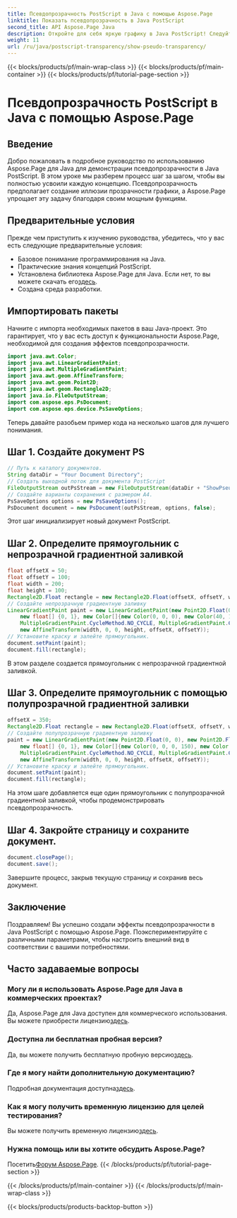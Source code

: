```yaml
---
title: Псевдопрозрачность PostScript в Java с помощью Aspose.Page
linktitle: Показать псевдопрозрачность в Java PostScript
second_title: API Aspose.Page Java
description: Откройте для себя яркую графику в Java PostScript! Следуйте нашему руководству по Aspose.Page для пошагового создания псевдопрозрачности. Скачать сейчас!
weight: 11
url: /ru/java/postscript-transparency/show-pseudo-transparency/
---
```


{{< blocks/products/pf/main-wrap-class >}}
{{< blocks/products/pf/main-container >}}
{{< blocks/products/pf/tutorial-page-section >}}

# Псевдопрозрачность PostScript в Java с помощью Aspose.Page

## Введение
Добро пожаловать в подробное руководство по использованию Aspose.Page для Java для демонстрации псевдопрозрачности в Java PostScript. В этом уроке мы разберем процесс шаг за шагом, чтобы вы полностью усвоили каждую концепцию. Псевдопрозрачность предполагает создание иллюзии прозрачности графики, а Aspose.Page упрощает эту задачу благодаря своим мощным функциям.
## Предварительные условия
Прежде чем приступить к изучению руководства, убедитесь, что у вас есть следующие предварительные условия:
- Базовое понимание программирования на Java.
- Практические знания концепций PostScript.
-  Установлена библиотека Aspose.Page для Java. Если нет, то вы можете скачать его[здесь](https://releases.aspose.com/page/java/).
- Создана среда разработки.
## Импортировать пакеты
Начните с импорта необходимых пакетов в ваш Java-проект. Это гарантирует, что у вас есть доступ к функциональности Aspose.Page, необходимой для создания эффектов псевдопрозрачности.
```java
import java.awt.Color;
import java.awt.LinearGradientPaint;
import java.awt.MultipleGradientPaint;
import java.awt.geom.AffineTransform;
import java.awt.geom.Point2D;
import java.awt.geom.Rectangle2D;
import java.io.FileOutputStream;
import com.aspose.eps.PsDocument;
import com.aspose.eps.device.PsSaveOptions;
```
Теперь давайте разобьем пример кода на несколько шагов для лучшего понимания.
## Шаг 1. Создайте документ PS
```java
// Путь к каталогу документов.
String dataDir = "Your Document Directory";
// Создать выходной поток для документа PostScript
FileOutputStream outPsStream = new FileOutputStream(dataDir + "ShowPseudoTransparency_outPS.ps");
// Создайте варианты сохранения с размером А4.
PsSaveOptions options = new PsSaveOptions();
PsDocument document = new PsDocument(outPsStream, options, false);
```
Этот шаг инициализирует новый документ PostScript.
## Шаг 2. Определите прямоугольник с непрозрачной градиентной заливкой
```java
float offsetX = 50;
float offsetY = 100;
float width = 200;
float height = 100;
Rectangle2D.Float rectangle = new Rectangle2D.Float(offsetX, offsetY, width, height);
// Создайте непрозрачную градиентную заливку
LinearGradientPaint paint = new LinearGradientPaint(new Point2D.Float(0, 0), new Point2D.Float(200, 100),
    new float[] {0, 1}, new Color[]{new Color(0, 0, 0), new Color(40, 128, 70)},
    MultipleGradientPaint.CycleMethod.NO_CYCLE, MultipleGradientPaint.ColorSpaceType.SRGB,
    new AffineTransform(width, 0, 0, height, offsetX, offsetY));
// Установите краску и залейте прямоугольник.
document.setPaint(paint);
document.fill(rectangle);
```
В этом разделе создается прямоугольник с непрозрачной градиентной заливкой.
## Шаг 3. Определите прямоугольник с помощью полупрозрачной градиентной заливки
```java
offsetX = 350;
Rectangle2D.Float rectangle = new Rectangle2D.Float(offsetX, offsetY, width, height);
// Создайте полупрозрачную градиентную заливку
paint = new LinearGradientPaint(new Point2D.Float(0, 0), new Point2D.Float(200, 100),
    new float[] {0, 1}, new Color[]{new Color(0, 0, 0, 150), new Color(40, 128, 70, 50)},
    MultipleGradientPaint.CycleMethod.NO_CYCLE, MultipleGradientPaint.ColorSpaceType.SRGB,
    new AffineTransform(width, 0, 0, height, offsetX, offsetY));
// Установите краску и залейте прямоугольник.
document.setPaint(paint);
document.fill(rectangle);
```
На этом шаге добавляется еще один прямоугольник с полупрозрачной градиентной заливкой, чтобы продемонстрировать псевдопрозрачность.
## Шаг 4. Закройте страницу и сохраните документ.
```java
document.closePage();
document.save();
```
Завершите процесс, закрыв текущую страницу и сохранив весь документ.
## Заключение
Поздравляем! Вы успешно создали эффекты псевдопрозрачности в Java PostScript с помощью Aspose.Page. Поэкспериментируйте с различными параметрами, чтобы настроить внешний вид в соответствии с вашими потребностями.
## Часто задаваемые вопросы
### Могу ли я использовать Aspose.Page для Java в коммерческих проектах?
 Да, Aspose.Page для Java доступен для коммерческого использования. Вы можете приобрести лицензию[здесь](https://purchase.aspose.com/buy).
### Доступна ли бесплатная пробная версия?
 Да, вы можете получить бесплатную пробную версию[здесь](https://releases.aspose.com/).
### Где я могу найти дополнительную документацию?
 Подробная документация доступна[здесь](https://reference.aspose.com/page/java/).
### Как я могу получить временную лицензию для целей тестирования?
 Вы можете получить временную лицензию[здесь](https://purchase.aspose.com/temporary-license/).
### Нужна помощь или вы хотите обсудить Aspose.Page?
 Посетить[Форум Aspose.Page](https://forum.aspose.com/c/page/39).
{{< /blocks/products/pf/tutorial-page-section >}}

{{< /blocks/products/pf/main-container >}}
{{< /blocks/products/pf/main-wrap-class >}}

{{< blocks/products/products-backtop-button >}}
